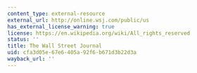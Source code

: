 ```yaml
---
content_type: external-resource
external_url: http://online.wsj.com/public/us
has_external_license_warning: true
license: https://en.wikipedia.org/wiki/All_rights_reserved
status: ''
title: The Wall Street Journal
uid: cfa3d05e-67e6-405a-92f6-b671d3b22d3a
wayback_url: ''
---
```

